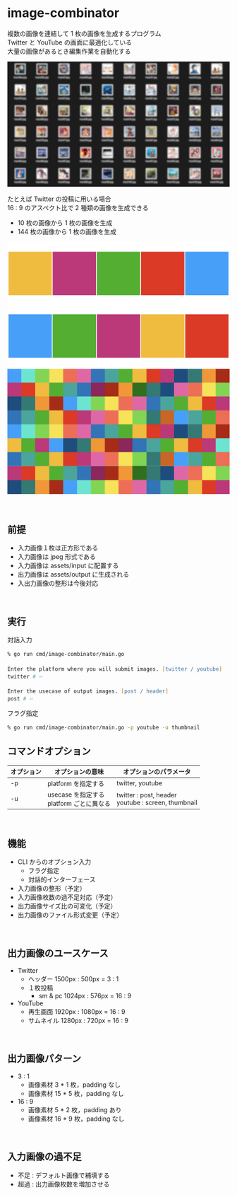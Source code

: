 # image-combinator

複数の画像を連結して 1 枚の画像を生成するプログラム  
Twitter と YouTube の画面に最適化している  
大量の画像があるとき編集作業を自動化する

![many-tracks](./assets/readme/many-tracks.jpg)

たとえば Twitter の投稿に用いる場合  
16 : 9 のアスペクト比で 2 種類の画像を生成できる

- 10 枚の画像から 1 枚の画像を生成
- 144 枚の画像から 1 枚の画像を生成

![many-tracks](./assets/readme/twitter-post-10.jpg)
![many-tracks](./assets/readme/twitter-post-144.jpg)

<br>

## 前提

- 入力画像１枚は正方形である
- 入力画像は jpeg 形式である
- 入力画像は assets/input に配置する
- 出力画像は assets/output に生成される
- 入出力画像の整形は今後対応

<br>

## 実行

対話入力

```zsh
% go run cmd/image-combinator/main.go

Enter the platform where you will submit images. [twitter / youtube]
twitter # ⏎

Enter the usecase of output images. [post / header]
post # ⏎
```

フラグ指定

```zsh
% go run cmd/image-combinator/main.go -p youtube -u thumbnail
```

## コマンドオプション

| オプション | オプションの意味                            | オプションのパラメータ                                |
| ---------- | ------------------------------------------- | ----------------------------------------------------- |
| -p         | platform を指定する                         | twitter, youtube                                      |
| -u         | usecase を指定する<br>platform ごとに異なる | twitter : post, header<br>youtube : screen, thumbnail |

<br>

## 機能

- CLI からのオプション入力
  - フラグ指定
  - 対話的インターフェース
- 入力画像の整形（予定）
- 入力画像枚数の過不足対応（予定）
- 出力画像サイズ比の可変化（予定）
- 出力画像のファイル形式変更（予定）

<br>

## 出力画像のユースケース

- Twitter
  - ヘッダー 1500px : 500px = 3 : 1
  - １枚投稿
    - sm & pc 1024px : 576px = 16 : 9
- YouTube
  - 再生画面 1920px : 1080px = 16 : 9
  - サムネイル 1280px : 720px = 16 : 9

<br>

## 出力画像パターン

- 3 : 1
  - 画像素材 3 \* 1 枚，padding なし
  - 画像素材 15 \* 5 枚，padding なし
- 16 : 9
  - 画像素材 5 \* 2 枚，padding あり
  - 画像素材 16 \* 9 枚，padding なし

<br>

## 入力画像の過不足

- 不足 : デフォルト画像で補填する
- 超過 : 出力画像枚数を増加させる
